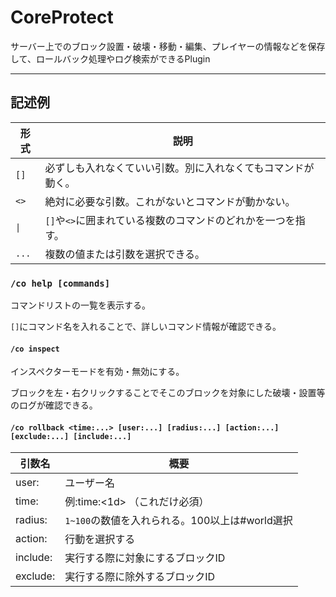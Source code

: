 # CoreProtect

サーバー上でのブロック設置・破壊・移動・編集、プレイヤーの情報などを保存して、ロールバック処理やログ検索ができるPlugin

----

## 記述例
| 形式 | 説明 |
| --- | --- |
| `[]` | 必ずしも入れなくていい引数。別に入れなくてもコマンドが動く。 |
| `<>` | 絶対に必要な引数。これがないとコマンドが動かない。 |
| `\|` | `[]`や`<>`に囲まれている複数のコマンドのどれかを一つを指す。 | 
| `...` | 複数の値または引数を選択できる。 |

### `/co help [commands]`

コマンドリストの一覧を表示する。

`[]`にコマンド名を入れることで、詳しいコマンド情報が確認できる。

#### `/co inspect`

インスペクターモードを有効・無効にする。

ブロックを左・右クリックすることでそこのブロックを対象にした破壊・設置等のログが確認できる。

#### `/co rollback <time:...> [user:...] [radius:...] [action:...] [exclude:...] [include:...]`

| 引数名 | 概要 |
| --- | --- |
| user:<user> | ユーザー名 |
| time:<time> | 例:time:<1d> （これだけ必須）|
| radius:<radius> | `1~100`の数値を入れられる。100以上は#world選択 |
| action:<action> | 行動を選択する |
| include:<include> | 実行する際に対象にするブロックID |
| exclude:<exclude> | 実行する際に除外するブロックID |

